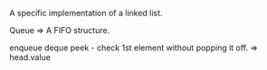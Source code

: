 A specific implementation of a linked list.

Queue => A FIFO structure.

enqueue
deque
peek - check 1st element without popping it off. => head.value
